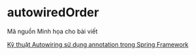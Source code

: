 # autowiredOrder
Mã nguồn Minh họa cho bài viết

[Kỹ thuật Autowiring sử dụng annotation trong Spring Framework](http://smartjob.vn/ky-thuat-autowiring-su-dung-annotation-trong-spring-framework-4440/)
